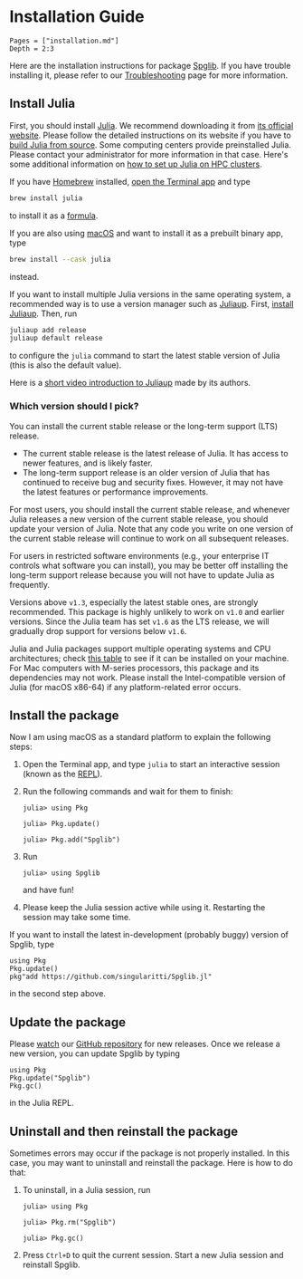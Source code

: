 # Installation Guide

```@contents
Pages = ["installation.md"]
Depth = 2:3
```

Here are the installation instructions for package
[Spglib](https://github.com/singularitti/Spglib.jl).
If you have trouble installing it, please refer to our [Troubleshooting](@ref) page
for more information.

## Install Julia

First, you should install [Julia](https://julialang.org/). We recommend downloading it from
[its official website](https://julialang.org/downloads/). Please follow the detailed
instructions on its website if you have to
[build Julia from source](https://docs.julialang.org/en/v1/devdocs/build/build/).
Some computing centers provide preinstalled Julia. Please contact your administrator for
more information in that case.
Here's some additional information on
[how to set up Julia on HPC clusters](https://juliahpc.github.io/JuliaOnHPCClusters/).

If you have [Homebrew](https://brew.sh/) installed,
[open the Terminal app](https://support.apple.com/guide/terminal/open-or-quit-terminal-apd5265185d-f365-44cb-8b09-71a064a42125/mac)
and type

```bash
brew install julia
```

to install it as a [formula](https://docs.brew.sh/Formula-Cookbook).

If you are also using [macOS](https://en.wikipedia.org/wiki/MacOS) and want to install it as
a prebuilt binary app, type

```bash
brew install --cask julia
```

instead.

If you want to install multiple Julia versions in the same operating system,
a recommended way is to use a version manager such as
[Juliaup](https://github.com/JuliaLang/juliaup).
First, [install Juliaup](https://github.com/JuliaLang/juliaup#installation).
Then, run

```bash
juliaup add release
juliaup default release
```

to configure the `julia` command to start the latest stable version of
Julia (this is also the default value).

Here is a [short video introduction to Juliaup](https://youtu.be/14zfdbzq5BM)
made by its authors.

### Which version should I pick?

You can install the current stable release or the long-term support (LTS) release.

- The current stable release is the latest release of Julia. It has access to
  newer features, and is likely faster.
- The long-term support release is an older version of Julia that has
  continued to receive bug and security fixes. However, it may not have the
  latest features or performance improvements.

For most users, you should install the current stable release, and whenever
Julia releases a new version of the current stable release, you should update
your version of Julia. Note that any code you write on one version of the
current stable release will continue to work on all subsequent releases.

For users in restricted software environments (e.g., your enterprise IT controls
what software you can install), you may be better off installing the long-term
support release because you will not have to update Julia as frequently.

Versions above `v1.3`, especially the latest stable ones, are strongly recommended.
This package is highly unlikely to work on `v1.0` and earlier versions.
Since the Julia team has set `v1.6` as the LTS release,
we will gradually drop support for versions below `v1.6`.

Julia and Julia packages support multiple operating systems and CPU architectures; check
[this table](https://julialang.org/downloads/#supported_platforms) to see if it can be
installed on your machine. For Mac computers with M-series processors, this package and its
dependencies may not work. Please install the Intel-compatible version of Julia (for macOS
x86-64) if any platform-related error occurs.

## Install the package

Now I am using macOS as a standard platform to explain the following steps:

1. Open the Terminal app, and type `julia` to start an interactive session (known as the
   [REPL](https://docs.julialang.org/en/v1/stdlib/REPL/)).

2. Run the following commands and wait for them to finish:

   ```julia-repl
   julia> using Pkg

   julia> Pkg.update()

   julia> Pkg.add("Spglib")
   ```

3. Run

   ```julia-repl
   julia> using Spglib
   ```

   and have fun!

4. Please keep the Julia session active while using it. Restarting the session may take some time.

If you want to install the latest in-development (probably buggy)
version of Spglib, type

```@repl
using Pkg
Pkg.update()
pkg"add https://github.com/singularitti/Spglib.jl"
```

in the second step above.

## Update the package

Please [watch](https://docs.github.com/en/account-and-profile/managing-subscriptions-and-notifications-on-github/setting-up-notifications/configuring-notifications#configuring-your-watch-settings-for-an-individual-repository)
our [GitHub repository](https://github.com/singularitti/Spglib.jl)
for new releases.
Once we release a new version, you can update Spglib by typing

```@repl
using Pkg
Pkg.update("Spglib")
Pkg.gc()
```

in the Julia REPL.

## Uninstall and then reinstall the package

Sometimes errors may occur if the package is not properly installed.
In this case, you may want to uninstall and reinstall the package. Here is how to do that:

1. To uninstall, in a Julia session, run

   ```julia-repl
   julia> using Pkg

   julia> Pkg.rm("Spglib")

   julia> Pkg.gc()
   ```

2. Press `Ctrl+D` to quit the current session. Start a new Julia session and
   reinstall Spglib.
